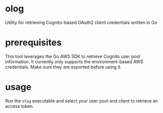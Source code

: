 # olog
Utility for retrieving Cognito-based OAuth2 client credentials written in Go

# prerequisites

This tool leverages the Go AWS SDK to retrieve Cognito user pool information. It currently only
supports the environment-based AWS credentials. Make sure they are exported before using it.

# usage

Run the `olog` executable and select your user pool and client to retrieve an access token.
